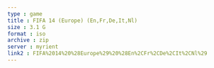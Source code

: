 ```yaml
---
type : game
title : FIFA 14 (Europe) (En,Fr,De,It,Nl)
size : 3.1 G
format : iso
archive : zip
server : myrient
link2 : FIFA%2014%20%28Europe%29%20%28En%2CFr%2CDe%2CIt%2CNl%29
---
```

